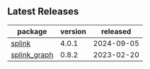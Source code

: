 ## Latest Releases
| package | version | released |
|--------------|-----------|-------------|
| [splink](https://github.com/moj-analytical-services/splink) | 4.0.1 | 2024-09-05 |
| [splink_graph](https://github.com/moj-analytical-services/splink_graph) | 0.8.2 | 2023-02-20 |
